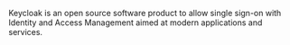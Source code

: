 Keycloak is an open source software product to allow single sign-on with Identity and Access Management aimed at modern applications and services.

